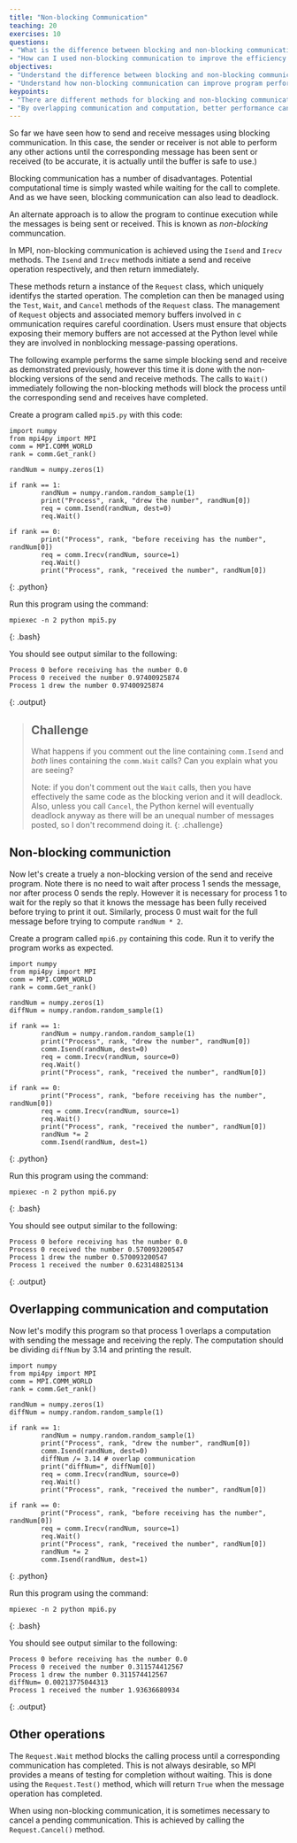 ```yaml
---
title: "Non-blocking Communication"
teaching: 20
exercises: 10
questions:
- "What is the difference between blocking and non-blocking communication?"
- "How can I used non-blocking communication to improve the efficiency of my program?"
objectives:
- "Understand the difference between blocking and non-blocking communication."
- "Understand how non-blocking communication can improve program performance."
keypoints:
- "There are different methods for blocking and non-blocking communication."
- "By overlapping communication and computation, better performance can be achieved."
---
```

So far we have seen how to send and receive messages using blocking communication. In this case, the sender or receiver is not able to perform any 
other actions until the corresponding message has been sent or received (to be accurate, it is actually until the buffer is safe to use.)

Blocking communication has a number of disadvantages. Potential computational time is simply wasted while waiting for the call to complete. And as we 
have seen, blocking communication can also lead to deadlock.

An alternate approach is to allow the program to continue execution while the messages is being sent or received. This is known as *non-blocking* 
communcation.

In MPI, non-blocking communication is achieved using the `Isend` and `Irecv` methods. The `Isend` and `Irecv` methods initiate a send and receive 
operation respectively, and then return immediately.

These methods return a instance of the `Request` class, which uniquely identifys the started operation. The completion can then be managed using the 
`Test`, `Wait`, and `Cancel` methods of the `Request` class. The management of `Request` objects and associated memory buffers involved in c
ommunication requires careful coordination. Users must ensure that objects exposing their memory buffers are not accessed at the Python level 
while they are involved in nonblocking message-passing operations.

The following example performs the same simple blocking send and receive as demonstrated previously, however this time it is done with the 
non-blocking versions of the send and receive methods. The calls to `Wait()` immediately following the non-blocking methods will block the
process until the corresponding send and receives have completed.

Create a program called `mpi5.py` with this code:

~~~
import numpy
from mpi4py import MPI
comm = MPI.COMM_WORLD
rank = comm.Get_rank()

randNum = numpy.zeros(1)

if rank == 1:
        randNum = numpy.random.random_sample(1)
        print("Process", rank, "drew the number", randNum[0])
        req = comm.Isend(randNum, dest=0)
        req.Wait()
        
if rank == 0:
        print("Process", rank, "before receiving has the number", randNum[0])
        req = comm.Irecv(randNum, source=1)
        req.Wait()
        print("Process", rank, "received the number", randNum[0])
~~~
{: .python}

Run this program using the command:

~~~
mpiexec -n 2 python mpi5.py
~~~
{: .bash}

You should see output similar to the following:

~~~     
Process 0 before receiving has the number 0.0
Process 0 received the number 0.97400925874
Process 1 drew the number 0.97400925874
~~~
{: .output}

> ## Challenge
> What happens if you comment out the line containing `comm.Isend` and *both* lines containing the `comm.Wait` calls? Can you explain what you 
> are seeing?
> 
> Note: if you don't comment out the `Wait` calls, then you have effectively the same code as the blocking verion and it will deadlock. 
> Also, unless you call `Cancel`, the Python kernel will eventually deadlock anyway as there will be an unequal number of messages posted, 
> so I don't recommend doing it.
{: .challenge}

## Non-blocking communiction

Now let's create a truely a non-blocking version of the send and receive program. Note there is no need to wait after process 1 sends the message, 
nor after process 0 sends the reply. However it is necessary for process 1 to wait for the reply so that it knows the message has been fully 
received before trying to print it out. Similarly, process 0 must wait for the full message before trying to compute `randNum * 2`. 

Create a program called `mpi6.py` containing this code. Run it to verify the program works as expected.

~~~
import numpy
from mpi4py import MPI
comm = MPI.COMM_WORLD
rank = comm.Get_rank()

randNum = numpy.zeros(1)
diffNum = numpy.random.random_sample(1)

if rank == 1:
        randNum = numpy.random.random_sample(1)
        print("Process", rank, "drew the number", randNum[0])
        comm.Isend(randNum, dest=0)
        req = comm.Irecv(randNum, source=0)
        req.Wait()
        print("Process", rank, "received the number", randNum[0])
        
if rank == 0:
        print("Process", rank, "before receiving has the number", randNum[0])
        req = comm.Irecv(randNum, source=1)
        req.Wait()
        print("Process", rank, "received the number", randNum[0])
        randNum *= 2
        comm.Isend(randNum, dest=1)
~~~
{: .python}

Run this program using the command:

~~~
mpiexec -n 2 python mpi6.py
~~~
{: .bash}

You should see output similar to the following:

~~~
Process 0 before receiving has the number 0.0
Process 0 received the number 0.570093200547
Process 1 drew the number 0.570093200547
Process 1 received the number 0.623148825134
~~~
{: .output}

## Overlapping communication and computation

Now let's modify this program so that process 1 overlaps a computation with sending the message and receiving the reply. The computation should be 
dividing `diffNum` by 3.14 and printing the result.

~~~
import numpy
from mpi4py import MPI
comm = MPI.COMM_WORLD
rank = comm.Get_rank()
​
randNum = numpy.zeros(1)
diffNum = numpy.random.random_sample(1)
​
if rank == 1:
        randNum = numpy.random.random_sample(1)
        print("Process", rank, "drew the number", randNum[0])
        comm.Isend(randNum, dest=0)
        diffNum /= 3.14 # overlap communication
        print("diffNum=", diffNum[0])
        req = comm.Irecv(randNum, source=0)
        req.Wait()
        print("Process", rank, "received the number", randNum[0])
​
if rank == 0:
        print("Process", rank, "before receiving has the number", randNum[0])
        req = comm.Irecv(randNum, source=1)
        req.Wait()
        print("Process", rank, "received the number", randNum[0])
        randNum *= 2
        comm.Isend(randNum, dest=1)
~~~
{: .python}

Run this program using the command:

~~~
mpiexec -n 2 python mpi6.py
~~~
{: .bash}

You should see output similar to the following:

~~~
Process 0 before receiving has the number 0.0
Process 0 received the number 0.311574412567
Process 1 drew the number 0.311574412567
diffNum= 0.00213775044313
Process 1 received the number 1.93636680934
~~~
{: .output}

## Other operations

The `Request.Wait` method blocks the calling process until a corresponding communication has completed. This is not always desirable, so MPI provides
a means of testing for completion without waiting. This is done using the `Request.Test()` method, which will return `True` when the message 
operation has completed. 

When using non-blocking communication, it is sometimes necessary to cancel a pending communication. This is achieved by calling the `Request.Cancel()`
method.